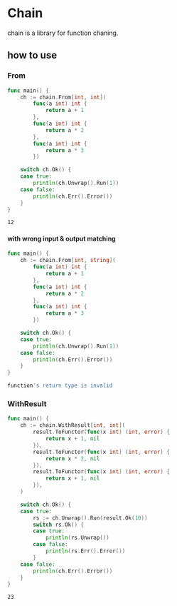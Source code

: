 # Chain

chain is a library for function chaning.

## how to use

### From

```go
func main() {
	ch := chain.From[int, int](
		func(a int) int {
			return a + 1
		},
		func(a int) int {
			return a * 2
		},
		func(a int) int {
			return a * 3
		})

	switch ch.Ok() {
	case true:
		println(ch.Unwrap().Run(1))
	case false:
		println(ch.Err().Error())
	}
}
```

```bash
12
```

#### with wrong input & output matching

```go
func main() {
	ch := chain.From[int, string](
		func(a int) int {
			return a + 1
		},
		func(a int) int {
			return a * 2
		},
		func(a int) int {
			return a * 3
		})

	switch ch.Ok() {
	case true:
		println(ch.Unwrap().Run(1))
	case false:
		println(ch.Err().Error())
	}
}
```

```bash
function's return type is invalid
```

### WithResult

```go
func main() {
	ch := chain.WithResult[int, int](
		result.ToFunctor(func(x int) (int, error) {
			return x + 1, nil
		}),
		result.ToFunctor(func(x int) (int, error) {
			return x * 2, nil
		}),
		result.ToFunctor(func(x int) (int, error) {
			return x + 1, nil
		}),
	)

	switch ch.Ok() {
	case true:
		rs := ch.Unwrap().Run(result.Ok(10))
		switch rs.Ok() {
		case true:
			println(rs.Unwrap())
		case false:
			println(rs.Err().Error())
		}
	case false:
		println(ch.Err().Error())
	}
}
```

```bash
23
```
